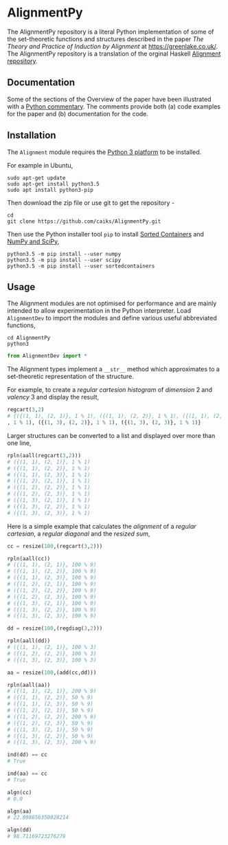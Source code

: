 # AlignmentPy

The AlignmentPy repository is a literal Python implementation of some of the set-theoretic functions and structures described in the paper *The Theory and Practice of Induction by Alignment* at https://greenlake.co.uk/. The AlignmentPy repository is a  translation of the orginal Haskell [Alignment repository](https://github.com/caiks/Alignment). 
<!--
The AlignmentPy repository is designed with the goal of theoretical correctness rather performance. A fast implementation of *practicable inducers* is in the [AlignmentRepaPy repository](https://github.com/caiks/AlignmentRepaPy).
-->

## Documentation

Some of the sections of the Overview of the paper have been illustrated with a [Python commentary](https://greenlake.co.uk/pages/overview_python). The comments provide both (a) code examples for the paper and (b) documentation for the code. 
<!--
For programmers who are interested in implementing *inducers*, some of the sections of the paper have been expanded in a [Python commentary](https://greenlake.co.uk/pages/inducer_python) with links to documentation of the code in the repository. The code documentation is gathered together in [Python code](https://greenlake.co.uk/pages/inducer_python_implementation). 
-->

## Installation

The `Alignment` module requires the [Python 3 platform](https://www.python.org/downloads/) to be installed.

For example in Ubuntu,
```
sudo apt-get update
sudo apt-get install python3.5
sudo apt install python3-pip
```
Then download the zip file or use git to get the repository -
```
cd
git clone https://github.com/caiks/AlignmentPy.git
```
Then use the Python installer tool `pip` to install [Sorted Containers](http://www.grantjenks.com/docs/sortedcontainers) and [NumPy and SciPy](https://www.scipy.org/), 
```
python3.5 -m pip install --user numpy
python3.5 -m pip install --user scipy
python3.5 -m pip install --user sortedcontainers
````

## Usage

The Alignment modules are not optimised for performance and are mainly intended to allow experimentation in the Python interpreter. Load `AlignmentDev` to import the modules and define various useful abbreviated functions,
```
cd AlignmentPy
python3
```
```py
from AlignmentDev import *

```
The Alignment types implement a `__str__` method which approximates to a set-theoretic representation of the structure. 

For example, to create a *regular cartesion histogram* of *dimension* 2 and *valency* 3 and display the result,
```py
regcart(3,2)
# {({(1, 1), (2, 1)}, 1 % 1), ({(1, 1), (2, 2)}, 1 % 1), ({(1, 1), (2, 3)}, 1 % 1), ({(1, 2), (2, 1)}, 1 % 1), ({(1, 2), (2, 2)}, 1 % 1), ({(1, 2), (2, 3)}, 1 % 1), ({(1, 3), (2, 1)}
, 1 % 1), ({(1, 3), (2, 2)}, 1 % 1), ({(1, 3), (2, 3)}, 1 % 1)}
```
Larger structures can be converted to a list and displayed over more than one line,
```py
rpln(aall(regcart(3,2)))
# ({(1, 1), (2, 1)}, 1 % 1)
# ({(1, 1), (2, 2)}, 1 % 1)
# ({(1, 1), (2, 3)}, 1 % 1)
# ({(1, 2), (2, 1)}, 1 % 1)
# ({(1, 2), (2, 2)}, 1 % 1)
# ({(1, 2), (2, 3)}, 1 % 1)
# ({(1, 3), (2, 1)}, 1 % 1)
# ({(1, 3), (2, 2)}, 1 % 1)
# ({(1, 3), (2, 3)}, 1 % 1)
```
Here is a simple example that calculates the *alignment* of a *regular cartesian*, a *regular diagonal* and the *resized sum*,
```py
cc = resize(100,(regcart(3,2)))

rpln(aall(cc))
# ({(1, 1), (2, 1)}, 100 % 9)
# ({(1, 1), (2, 2)}, 100 % 9)
# ({(1, 1), (2, 3)}, 100 % 9)
# ({(1, 2), (2, 1)}, 100 % 9)
# ({(1, 2), (2, 2)}, 100 % 9)
# ({(1, 2), (2, 3)}, 100 % 9)
# ({(1, 3), (2, 1)}, 100 % 9)
# ({(1, 3), (2, 2)}, 100 % 9)
# ({(1, 3), (2, 3)}, 100 % 9)

dd = resize(100,(regdiag(3,2)))

rpln(aall(dd))
# ({(1, 1), (2, 1)}, 100 % 3)
# ({(1, 2), (2, 2)}, 100 % 3)
# ({(1, 3), (2, 3)}, 100 % 3)

aa = resize(100,(add(cc,dd)))

rpln(aall(aa))
# ({(1, 1), (2, 1)}, 200 % 9)
# ({(1, 1), (2, 2)}, 50 % 9)
# ({(1, 1), (2, 3)}, 50 % 9)
# ({(1, 2), (2, 1)}, 50 % 9)
# ({(1, 2), (2, 2)}, 200 % 9)
# ({(1, 2), (2, 3)}, 50 % 9)
# ({(1, 3), (2, 1)}, 50 % 9)
# ({(1, 3), (2, 2)}, 50 % 9)
# ({(1, 3), (2, 3)}, 200 % 9)

ind(dd) == cc
# True

ind(aa) == cc
# True

algn(cc)
# 0.0

algn(aa)
# 22.098856350828214

algn(dd)
# 98.71169723276279
```

